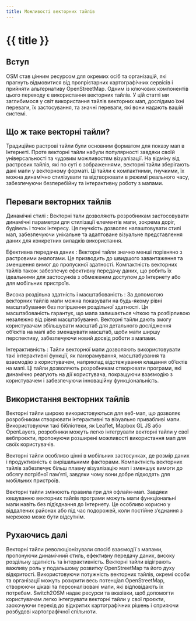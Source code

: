 ```yaml
---
title: Можливості векторних тайлів
---
```


# {{ title }}

## Вступ

OSM став цінним ресурсом для окремих осіб та організацій, які прагнуть відмовитися від пропрієтарних картографічних сервісів і прийняти альтернативу OpenStreetMap. Одним із ключових компонентів цього переходу є використання векторних тайлів. У цій статті ми заглибимося у світ використання тайлів векторних мап, дослідимо їхні переваги, їх застосування, та значні переваги, які вони надають вашій системі.

## Що ж таке векторні тайли?

Традиційно растрові тайли були основним форматом для показу мап в Інтернеті. Проте векторні тайли набули популярності завдяки своїй універсальності та чудовим можливостям візуалізації. На відміну від растрових тайлів, які по суті є зображеннями, векторні тайли зберігають дані мапи у векторному форматі. Ці тайли є компактними, гнучкими, їх можна динамічно стилізувати та відтворювати в режимі реального часу, забезпечуючи безперебійну та інтерактивну роботу з мапами.

## Переваги векторних тайлів

Динамічні стилі
: Векторні тали дозволяють розробникам застосовувати динамічні параметри для стилізації елементів мапи, зокрема доріг, будівель і точок інтересу. Ця гнучкість дозволяє налаштовувати стилі мап, забезпечуючи унікальне та адаптоване візуальне представлення даних для конкретних випадків використання.

Ефективна передача даних
: Векторні тайли значно менші порівняно з растровими аналогами. Це призводить до швидшого завантаження та зменшення вимог до пропускної здатності. Компактність векторних тайлів також забезпечує ефективну передачу даних, що робить їх ідеальними для застосунків з обмеженим доступом до Інтернету або для мобільних пристроїв.

Висока роздільна здатність і масштабованість
: За допомогою векторних тайлів мапи можна показувати на будь-якому рівні масштабування без погіршення роздільної здатності. Ця масштабованість гарантує, що мапа залишається чіткою та розбірливою незалежно від рівня масштабування. Векторні тайли дають змогу користувачам збільшувати масштаб для детального дослідження обʼєктів на мапі або зменшувати масштаб, щоби мати ширшу перспективу, забезпечуючи новий досвід роботи з мапами.

Інтерактивність
: Тайли векторної мапи дозволяють використовувати такі інтерактивні функції, як панорамування, масштабування та взаємодію з користувачем, наприклад відстежування клацання обʼєктів на мапі. Ці тайли дозволяють розробникам створювати програми, які динамічно реагують на дії користувача, покращуючи взаємодію з користувачем і забезпечуючи інноваційну функціональність.

## Використання векторних тайлів

Векторні тайли широко використовуються для веб-мап, що дозволяє розробникам створювати інтерактивні та візуально привабливі мапи. Використовуючи такі бібліотеки, як Leaflet, Mapbox GL JS або OpenLayers, розробники можуть легко інтегрувати векторні тайли у свої вебпроєкти, пропонуючи розширені можливості використання мап для своїх користувачів.

Векторні тайли особливо цінні в мобільних застосунках, де розмір даних і продуктивність є вирішальними факторами. Компактність векторних тайлів забезпечує більш плавну візуалізацію мап і зменшує вимоги до обсягу потрібної памʼяті, завдяки чому вони добре підходять для мобільних пристроїв.

Векторні тайли змінюють правила гри для офлайн-мап. Завдяки кешуванню векторних тайлів програми можуть мати функціональні мапи навіть без підʼєднання до Інтернету. Це особливо корисно у віддалених районах або під час подорожей, коли постійне зʼєднання з мережею може бути відсутнім.

## Рухаючись далі

Векторні тайли революціонізували спосіб взаємодії з мапами, пропонуючи динамічний стиль, ефективну передачу даних, високу роздільну здатність та інтерактивність. Векторні тайли відіграють важливу роль у подальшому розвитку OpenStreetMap та його духу відкритості. Використовуючи потужність векторних тайлів, окремі особи та організації можуть розкрити весь потенціал OpenStreetMap, створюючи цікаві та персоналізовані мапи, які відповідають їх потребам. Switch2OSM надає ресурси та вказівки, щоб допомогти користувачам легко інтегрувати векторні тайли у свої проєкти, заохочуючи перехід до відкритих картографічних рішень і сприяючи розбудові картографічної спільноти.

